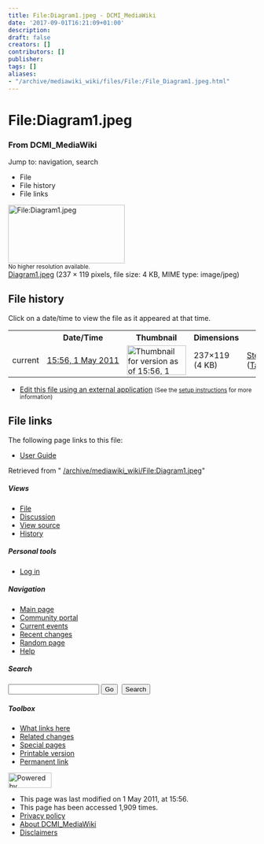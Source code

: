 ```yaml
---
title: File:Diagram1.jpeg - DCMI_MediaWiki
date: '2017-09-01T16:21:09+01:00'
description: 
draft: false
creators: []
contributors: []
publisher: 
tags: []
aliases:
- "/archive/mediawiki_wiki/files/File:/File_Diagram1.jpeg.html"
---
```


<a id="top"></a>
# File:Diagram1.jpeg

### From DCMI\_MediaWiki

Jump to: navigation, search
<!-- start content -->
- File
- File history
- File links

 [<img alt="File:Diagram1.jpeg" src="/images/0/06/Diagram1.jpeg" width="237" height="119">](/archive/mediawiki_wiki/files/Diagram1.jpeg)  
<small>No higher resolution available.</small>  
 [Diagram1.jpeg](/images/0/06/Diagram1.jpeg)‎ (237 × 119 pixels, file size: 4 KB, MIME type: image/jpeg)
<!-- 
NewPP limit report
Preprocessor node count: 0/1000000
Post-expand include size: 0/2097152 bytes
Template argument size: 0/2097152 bytes
Expensive parser function count: 0/100
-->
## File history

Click on a date/time to view the file as it appeared at that time.

<table class="wikitable filehistory">
  <tr>
    <td></td>
    <th>Date/Time</th>
    <th>Thumbnail</th>
    <th>Dimensions</th>
    <th>User</th>
    <th>Comment</th>
  </tr>
  <tr>
    <td>current</td>
    <td class="filehistory-selected" style="white-space: nowrap;"><a href="/archive/mediawiki_wiki/files/Diagram1.jpeg">15:56, 1 May 2011</a></td>
    <td><a href="/images/0/06/Diagram1.jpeg"><img alt="Thumbnail for version as of 15:56, 1 May 2011" src="/images/0/06/Diagram1.jpeg" width="120" height="60"></a></td>
    <td>237×119 <span style="white-space: nowrap;">(4 KB)</span>
    </td>
    <td>
      <a href="/index.php?title=User:StefanieRuehle&amp;action=edit&amp;redlink=1" class="new mw-userlink" title="User:StefanieRuehle (page does not exist)">StefanieRuehle</a> <span style="white-space: nowrap;"> <span class="mw-usertoollinks">(<a href="/index.php?title=User_talk:StefanieRuehle&amp;action=edit&amp;redlink=1" class="new" title="User talk:StefanieRuehle (page does not exist)">Talk</a> | <a href="/index.php/Special:Contributions/StefanieRuehle" title="Special:Contributions/StefanieRuehle">contribs</a>)</span></span>
    </td>
    <td></td>
  </tr>
</table>

  

- [Edit this file using an external application](/index.php?title=File:Diagram1.jpeg&action=edit&externaledit=true&mode=file "File:Diagram1.jpeg") <small>(See the <a href="http://www.mediawiki.org/wiki/Manual:External_editors" class="external text" rel="nofollow">setup instructions</a> for more information)</small>

## File links

The following page links to this file:

- [User Guide](/index.php/User_Guide "User Guide")

Retrieved from " [/archive/mediawiki_wiki/File:Diagram1.jpeg](/archive/mediawiki_wiki/files/File:/File:Diagram1.jpeg.html)"

<!-- end content -->

##### Views

- [File](/archive/mediawiki_wiki/files/File:/File:Diagram1.jpeg.html "View the file page [c]")
- [Discussion](/index.php?title=File_talk:Diagram1.jpeg&action=edit&redlink=1 "Discussion about the content page [t]")
- [View source](/index.php?title=File:Diagram1.jpeg&action=edit "This page is protected.
You can view its source [e]")
- [History](/index.php?title=File:Diagram1.jpeg&action=history "Past revisions of this page [h]")

##### Personal tools

- [Log in](/index.php?title=Special:UserLogin&returnto=File:Diagram1.jpeg "You are encouraged to log in; however, it is not mandatory [o]")

<script type="text/javascript"> if (window.isMSIE55) fixalpha(); </script>

##### Navigation

- [Main page](/index.php/Main_Page "Visit the main page [z]")
- [Community portal](/index.php/DCMI_MediaWiki:Community_portal "About the project, what you can do, where to find things")
- [Current events](/index.php/DCMI_MediaWiki:Current_events "Find background information on current events")
- [Recent changes](/index.php/Special:RecentChanges "The list of recent changes in the wiki [r]")
- [Random page](/index.php/Special:Random "Load a random page [x]")
- [Help](/index.php/Help:Contents "The place to find out")

##### <label for="searchInput">Search</label>

<form action="/index.php" id="searchform">
				<input type="hidden" name="title" value="Special:Search">
				<input id="searchInput" title="Search DCMI_MediaWiki" accesskey="f" type="search" name="search">
				<input type="submit" name="go" class="searchButton" id="searchGoButton" value="Go" title="Go to a page with this exact name if exists"> 
				<input type="submit" name="fulltext" class="searchButton" id="mw-searchButton" value="Search" title="Search the pages for this text">
			</form>

##### Toolbox

- [What links here](/index.php/Special:WhatLinksHere/File:Diagram1.jpeg "List of all wiki pages that link here [j]")
- [Related changes](/index.php/Special:RecentChangesLinked/File:Diagram1.jpeg "Recent changes in pages linked from this page [k]")
- [Special pages](/index.php/Special:SpecialPages "List of all special pages [q]")
- [Printable version](/index.php?title=File:Diagram1.jpeg&printable=yes "Printable version of this page [p]")
- [Permanent link](/index.php?title=File:Diagram1.jpeg&oldid=286 "Permanent link to this revision of the page")

<!-- end of the left (by default at least) column -->

 [<img src="/skins/common/images/poweredby_mediawiki_88x31.png" height="31" width="88" alt="Powered by MediaWiki">](http://www.mediawiki.org/)

- This page was last modified on 1 May 2011, at 15:56.
- This page has been accessed 1,909 times.
- [Privacy policy](/index.php/DCMI_MediaWiki:Privacy_policy "DCMI MediaWiki:Privacy policy")
- [About DCMI\_MediaWiki](/index.php/DCMI_MediaWiki:About "DCMI MediaWiki:About")
- [Disclaimers](/index.php/DCMI_MediaWiki:General_disclaimer "DCMI MediaWiki:General disclaimer")

<script>if (window.runOnloadHook) runOnloadHook();</script><!-- Served in 0.450 secs. -->
